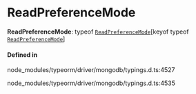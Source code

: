 # ReadPreferenceMode

 **ReadPreferenceMode**: typeof [`ReadPreferenceMode`](../index.md#readpreferencemode)[keyof typeof [`ReadPreferenceMode`](../index.md#readpreferencemode)]

#### Defined in

node_modules/typeorm/driver/mongodb/typings.d.ts:4527

node_modules/typeorm/driver/mongodb/typings.d.ts:4535
